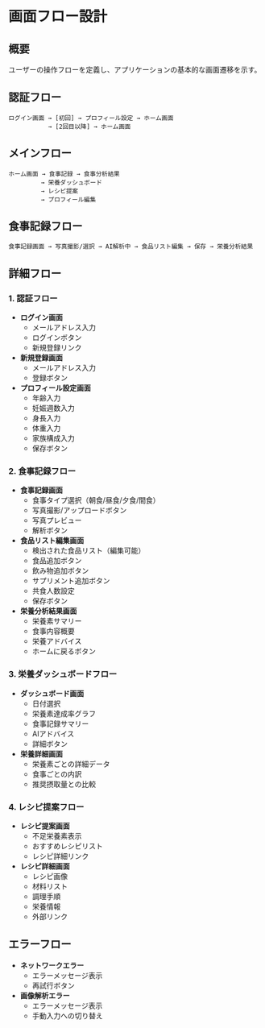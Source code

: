 # 画面フロー設計

## 概要
ユーザーの操作フローを定義し、アプリケーションの基本的な画面遷移を示す。

## 認証フロー
```
ログイン画面 → [初回] → プロフィール設定 → ホーム画面
           → [2回目以降] → ホーム画面
```

## メインフロー
```
ホーム画面 → 食事記録 → 食事分析結果
         → 栄養ダッシュボード
         → レシピ提案
         → プロフィール編集
```

## 食事記録フロー
```
食事記録画面 → 写真撮影/選択 → AI解析中 → 食品リスト編集 → 保存 → 栄養分析結果
```

## 詳細フロー

### 1. 認証フロー
- **ログイン画面**
  - メールアドレス入力
  - ログインボタン
  - 新規登録リンク
- **新規登録画面**
  - メールアドレス入力
  - 登録ボタン
- **プロフィール設定画面**
  - 年齢入力
  - 妊娠週数入力
  - 身長入力
  - 体重入力
  - 家族構成入力
  - 保存ボタン

### 2. 食事記録フロー
- **食事記録画面**
  - 食事タイプ選択（朝食/昼食/夕食/間食）
  - 写真撮影/アップロードボタン
  - 写真プレビュー
  - 解析ボタン
- **食品リスト編集画面**
  - 検出された食品リスト（編集可能）
  - 食品追加ボタン
  - 飲み物追加ボタン
  - サプリメント追加ボタン
  - 共食人数設定
  - 保存ボタン
- **栄養分析結果画面**
  - 栄養素サマリー
  - 食事内容概要
  - 栄養アドバイス
  - ホームに戻るボタン

### 3. 栄養ダッシュボードフロー
- **ダッシュボード画面**
  - 日付選択
  - 栄養素達成率グラフ
  - 食事記録サマリー
  - AIアドバイス
  - 詳細ボタン
- **栄養詳細画面**
  - 栄養素ごとの詳細データ
  - 食事ごとの内訳
  - 推奨摂取量との比較

### 4. レシピ提案フロー
- **レシピ提案画面**
  - 不足栄養素表示
  - おすすめレシピリスト
  - レシピ詳細リンク
- **レシピ詳細画面**
  - レシピ画像
  - 材料リスト
  - 調理手順
  - 栄養情報
  - 外部リンク

## エラーフロー
- **ネットワークエラー**
  - エラーメッセージ表示
  - 再試行ボタン
- **画像解析エラー**
  - エラーメッセージ表示
  - 手動入力への切り替え
